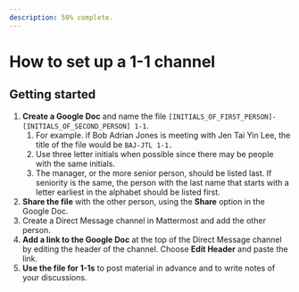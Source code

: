 ```yaml
---
description: 50% complete.
---
```


# How to set up a 1-1 channel

## Getting started

1. **Create a Google Doc** and name the file `[INITIALS_OF_FIRST_PERSON]-[INITIALS_OF_SECOND_PERSON] 1-1`.
   1. For example. if Bob Adrian Jones is meeting with Jen Tai Yin Lee, the title of the file would be `BAJ-JTL 1-1.`
   2. Use three letter initials when possible since there may be people with the same initials. 
   3. The manager, or the more senior person, should be listed last. If seniority is the same, the person with the last name that starts with a letter earliest in the alphabet should be listed first.
2. **Share the file** with the other person, using the **Share** option in the Google Doc.
3. Create a Direct Message channel in Mattermost and add the other person. 
3. **Add a link to the Google Doc** at the top of the Direct Message channel by editing the header of the channel. Choose **Edit Header** and paste the link. 
4. **Use the file for 1-1s** to post material in advance and to write notes of your discussions.
